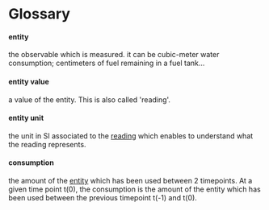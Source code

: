 # Glossary

#### entity

  the observable which is measured. it can be cubic-meter water consumption; centimeters of fuel remaining in a fuel tank... 

#### entity value

  a value of the entity. This is also called 'reading'.

#### entity unit

  the unit in SI associated to the [reading](entity-value) which enables to understand what the reading represents.

#### consumption

  the amount of the [entity](#entity) which has been used between 2 timepoints. At a given time point t(0), the consumption is the amount of the entity which has been used between the previous timepoint t(-1) and t(0). 
